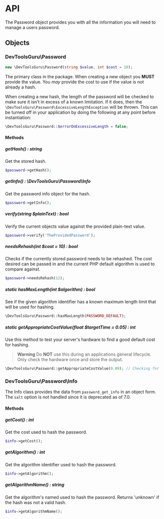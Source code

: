 # API

The Password object provides you with all the information you will need to manage a users password.

## Objects

### DevToolsGuru\Password

```php
new \DevToolsGuru\Password(string $value, int $cost = 10);
```

The primary class in the package.
When creating a new object you **MUST** provide the value. 
You *may* provide the cost to use if the value is not already a hash.

When creating a new hash, the length of the password will be checked 
to make sure it isn't in excess of a known limitation.
If it does, then the `\DevToolsGuru\Password\ExcessiveLengthException` will be thrown.
This can be turned off in your application by doing the following at any point before instantiation:

```php
\DevToolsGuru\Password::$errorOnExcessiveLength = false;
```

#### Methods

##### getHash() : string

Get the stored hash.

```php
$password->getHash();
```

##### getInfo() : \DevToolsGuru\Password\Info

Get the password info object for the hash.

```php
$password->getInfo();
```

##### verify(string $plainText) : bool

Verify the current objects value against the provided plain-text value.

```php
$password->verify('TheProvidedPassword');
```

##### needsRehash(int $cost = 10) : bool

Checks if the currently stored password needs to be rehashed.
The cost desired can be passed in and the current PHP default algorithm is used to compare against.

```php
$password->needsRehash(12);
```

##### static hasMaxLength(int $algorithm) : bool

See if the given algorithm identifier has a known maximum length limit that will be used for hashing.

```php
\DevToolsGuru\Password::hasMaxLength(PASSWORD_DEFAULT);
```

##### static getAppropriateCostValue(float $targetTime = 0.05) : int

Use this method to test your server's hardware to find a good default cost for hashing.

> **Warning** Do **NOT** use this during an applications general lifecycle.
Only check the hardware once and store the output.

```php
\DevToolsGuru\Password::getAppropriateCostValue(0.09); // Checking for 900ms hash time
```

### DevToolsGuru\Password\Info

The Info class provides the data from `password_get_info` in an object form.
The `salt` option is not handled since it is deprecated as of 7.0.

#### Methods

##### getCost() : int

Get the cost used to hash the password.

```php
$info->getCost();
```

##### getAlgorithm() : int

Get the algorithm identifier used to hash the password.

```php
$info->getAlgorithm();
```

##### getAlgorithmName() : string

Get the algorithm's named used to hash the password.
Returns 'unknown' if the hash was not a valid hash.

```php
$info->getAlgorithmName();
```
